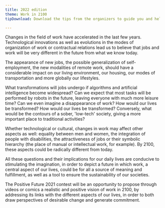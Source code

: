 ```yaml
---
title: 2022 edition
theme: Work in 2100
tipDownload: Download the tips from the organizers to guide you and help you build your narrative.

---
```

Changes in the field of work have accelerated in the last few years. Technological innovations as well as evolutions in the modes of organization of work or contractual relations lead us to believe that jobs and work will be very different in the future from what we know today.

The appearance of new jobs, the possible generalization of self-employment, the new modalities of remote work, should have a considerable impact on our living environment, our housing, our modes of transportation and more globally our lifestyles.

What transformations will jobs undergo if algorithms and artificial intelligence become widespread? Can we expect that most tasks will be performed by robots in the future, leaving everyone with much more leisure time? Can we even imagine a disappearance of work? How would our lives be transformed? How would our lives be transformed? Conversely, what would be the contours of a sober, 'low-tech' society, giving a more important place to traditional activities?

Whether technological or cultural, changes in work may affect other aspects as well: equality between men and women, the integration of people with disabilities, the attractiveness of jobs or their symbolic hierarchy (the place of manual or intellectual work, for example). By 2100, these aspects could be radically different from today.

All these questions and their implications for our daily lives are conducive to stimulating the imagination, in order to depict a future in which work, a central aspect of our lives, could be for all a source of meaning and fulfillment, as well as a tool to ensure the sustainability of our societies.

The Positive Future 2021 contest will be an opportunity to propose through videos or comics a realistic and positive vision of work in 2100, by addressing its links with the different aspects of our lives, in order to both draw perspectives of desirable change and generate commitment.